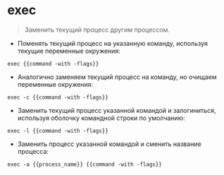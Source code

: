 # exec

> Заменить текущий процесс другим процессом.

- Поменять текущий процесс на указанную команду, используя текущие переменные окружения:

`exec {{command -with -flags}}`

- Аналогично заменяем текущий процесс на команду, но очищаем переменные окружения:

`exec -c {{command -with -flags}}`

- Заменить текущий процесс указанной командой и залогиниться, используя оболочку командной строки по умолчанию:

`exec -l {{command -with -flags}}`

- Заменить процесс указанной командой и сменить название процесса:

`exec -a {{process_name}} {{command -with -flags}}`
